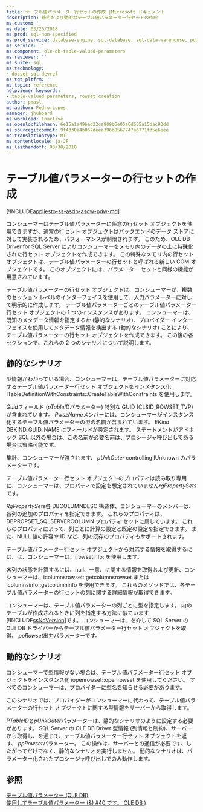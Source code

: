 ```yaml
---
title: テーブル値パラメーター行セットの作成 |Microsoft ドキュメント
description: 静的および動的なテーブル値パラメーター行セットの作成
ms.custom: ''
ms.date: 03/26/2018
ms.prod: sql-non-specified
ms.prod_service: database-engine, sql-database, sql-data-warehouse, pdw
ms.service: ''
ms.component: ole-db-table-valued-parameters
ms.reviewer: ''
ms.suite: sql
ms.technology:
- docset-sql-devref
ms.tgt_pltfrm: ''
ms.topic: reference
helpviewer_keywords:
- table-valued parameters, rowset creation
author: pmasl
ms.author: Pedro.Lopes
manager: jhubbard
ms.workload: Inactive
ms.openlocfilehash: 6e15a1a49bad22ca909b6e05a6d635a15dac93dd
ms.sourcegitcommit: 9f4330a4b067deea396b8567747a6771f35e6eee
ms.translationtype: MT
ms.contentlocale: ja-JP
ms.lasthandoff: 03/30/2018
---
```

# <a name="table-valued-parameter-rowset-creation"></a>テーブル値パラメーターの行セットの作成
[!INCLUDE[appliesto-ss-asdb-asdw-pdw-md](../../../includes/appliesto-ss-asdb-asdw-pdw-md.md)]

  コンシューマーはテーブル値パラメーターに任意の行セット オブジェクトを使用できますが、通常の行セット オブジェクトはバックエンドのデータ ストアに対して実装されるため、パフォーマンスが制限されます。 このため、OLE DB Driver for SQL Server によりコンシューマーをメモリ内のデータの上に特殊化された行セット オブジェクトを作成できます。 この特殊なメモリ内の行セット オブジェクトは、テーブル値パラメーターの行セットと呼ばれる新しい COM オブジェクトです。 このオブジェクトには、パラメーター セットと同様の機能が用意されています。  
  
 テーブル値パラメーターの行セット オブジェクトは、コンシューマーが、複数のセッション レベルのインターフェイスを使用して、入力パラメーターに対して明示的に作成します。 テーブル値パラメーターごとのテーブル値パラメーター行セット オブジェクトの 1 つのインスタンスがあります。 コンシューマーは、既知のメタデータ情報を指定するか (静的なシナリオ)、プロバイダー インターフェイスを使用してメタデータ情報を検出する (動的なシナリオ) ことにより、テーブル値パラメーターの行セット オブジェクトを作成できます。 この後の各セクションで、これらの 2 つのシナリオについて説明します。  
  
## <a name="static-scenario"></a>静的なシナリオ  
 型情報がわかっている場合、コンシューマーは、テーブル値パラメーターに対応するテーブル値パラメーター行セット オブジェクトをインスタンス化 ITableDefinitionWithConstraints::CreateTableWithConstraints を使用します。  
  
 *Guid*フィールド (*pTableID*パラメーター) 特別な GUID (CLSID_ROWSET_TVP) が含まれています。 *PwszName*メンバーには、コンシューマーがインスタンス化するテーブル値パラメーターの型の名前が含まれています。 *EKind* DBKIND_GUID_NAME にフィールドが設定されます。 ステートメントがアドホック SQL 以外の場合は、この名前が必要名前は、プロシージャ呼び出しである場合は省略可能です。  
  
 集計、コンシューマーが渡されます、 *pUnkOuter* controlling IUnknown のパラメーターです。  
  
 テーブル値パラメーター行セット オブジェクトのプロパティは読み取り専用に、コンシューマーは、プロパティで設定を想定されていません*rgPropertySets*です。  
  
 *RgPropertySets*各 DBCOLUMNDESC 構造体、コンシューマーのメンバーは、各列の追加のプロパティを指定できます。 これらのプロパティは、DBPROPSET_SQLSERVERCOLUMN プロパティ セットに属しています。 これらのプロパティによって、列ごとに計算の設定と既定の設定を指定できます。 また、NULL 値の許容や ID など、列の既存のプロパティもサポートされます。  
  
 テーブル値パラメーター行セット オブジェクトから対応する情報を取得するには、は、コンシューマーは、irowsetinfo: を使用します。  
  
 各列の状態を計算するには、null、一意、に関する情報を取得および更新、コンシューマーは、icolumnsrowset::getcolumnsrowset または icolumnsinfo::getcolumninfo を使用できます。 これらのメソッドでは、各テーブル値パラメーターの行セットの列に関する詳細情報が取得できます。  
  
 コンシューマーは、テーブル値パラメーターの列ごとに型を指定します。 内のテーブルが作成されるときに列を指定する方法に似ています[!INCLUDE[ssNoVersion](../../../includes/ssnoversion-md.md)]です。 コンシューマーは、を介して SQL Server の OLE DB ドライバーからテーブル値パラメーター行セット オブジェクトを取得、 *ppRowset*出力パラメーターです。  
  
## <a name="dynamic-scenario"></a>動的なシナリオ  
 コンシューマーで型情報がない場合は、テーブル値パラメーター行セット オブジェクトをインスタンス化 iopenrowset::openrowset を使用してください。 すべてのコンシューマーは、プロバイダーに型名を知らせる必要があります。  
  
 このシナリオでは、プロバイダーがコンシューマーに代わって、テーブル値パラメーターの行セット オブジェクトに関する型情報をサーバーから取得します。  
  
 *PTableID*と*pUnkOuter*パラメーターは、静的なシナリオのように設定する必要があります。 SQL Server の OLE DB Driver 型情報 (列情報と制約)、サーバーから取得し、を通じて、テーブル値パラメーター行セット オブジェクトを返す、 *ppRowset*パラメーター。 この操作は、サーバーとの通信が必要です、したがってだけでなく、静的なシナリオを実行しません。 動的なシナリオは、パラメーター化されたプロシージャ呼び出しでのみ動作します。  
  
## <a name="see-also"></a>参照  
 [テーブル値パラメーター &#40;OLE DB&#41;](../../oledb/ole-db-table-valued-parameters/table-valued-parameters-ole-db.md)   
 [使用してテーブル値パラメーター (&) #40 です。 OLE DB &#41;](../../oledb/ole-db-how-to/use-table-valued-parameters-ole-db.md)  
  
  
